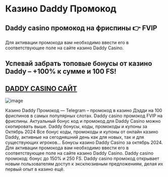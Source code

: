 # Казино Daddy Промокод

## Daddy casino промокод на фриспины 👉 FVIP 

Для активации промокода вам необходимо ввести его в соответствующее поле на сайте казино Daddy Casino.

## Успевай забрать топовые бонусы от казино Daddy – +100% к сумме и 100 FS! 

## [DADDY CASINO САЙТ](https://linksc.ru/daddy_fvip)

![image](https://github.com/user-attachments/assets/ca66326b-6ec4-4d05-8734-37f0a5ae22fb)


Казино Daddy Промокод — Telegram – промокод в казино Дэдди на 100 фриспинов в самых популярных слотах. Daddy casino промокод FVIP на фриспины. Актуальный бонус код и промокод для Daddy Casino можно скопировать выше. Daddy бонусы, коды, промокоды и купоны за Октябрь 2024 Все бонус коды, промокоды и купоны от онлайн казино Daddy, активные на сегодняшний день как для новых, так и для существующих игроков...
Бонусы казино Daddy Casino за октябрь 2024. Для активации промокода вам необходимо ввести его в соответствующее поле на сайте казино Daddy Casino. Daddy casino промокод: бонус до 150% и 250 FS. Daddy casino промокод открывает новым пользователям доступ к эксклюзивным предложениям, делая их первый опыт в казино ещё.
